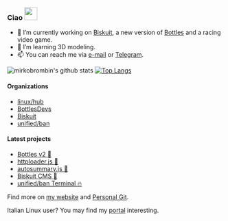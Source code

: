 ### Ciao <img src="https://raw.githubusercontent.com/MartinHeinz/MartinHeinz/master/wave.gif" width="30px">
- 🔭 I’m currently working on [Biskuit](https://github.com/biskuitorg/biskuit), a new version of [Bottles](https://github.com/bottlesdevs/Bottles/tree/develop) and a racing video game.
- 🌱 I’m learning 3D modeling.
- 📫 You can reach me via [e-mail](mailto:send@mirko.pm) or [Telegram](https://t.me/brombinmirko).

![mirkobrombin's github stats](https://github-readme-stats.vercel.app/api?username=mirkobrombin&custom_title=Stats&show_icons=true&theme=default&include_all_commits=true&count_private=true&hide_border=true)
[![Top Langs](https://github-readme-stats.vercel.app/api/top-langs/?username=mirkobrombin&layout=compact&hide_border=true)](https://github.com/anuraghazra/github-readme-stats)

#### Organizations
- [linux/hub](https://github.com/linuxhubit)
- [BottlesDevs](https://github.com/bottlesdevs)
- [Biskuit](https://github.com/biskuitorg)
- [unified/ban](https://github.com/unified-ban)

#### Latest projects
- [Bottles v2 :wine_glass:](https://github.com/bottlesdevs/Bottles)
- [httploader.js :rocket:](https://github.com/mirkobrombin/httploader.js)
- [autosummary.js :bookmark:](https://github.com/mirkobrombin/autosummary.js)
- [Biskuit CMS :cookie:](https://github.com/biskuitorg/biskuit)
- [unified/ban Terminal :fire:](https://github.com/unified-ban/Terminal)

Find more on [my website](https://mirko.pm/projects) and [Personal Git](https://git.mirko.pm).

Italian Linux user? You may find my [portal](https://linuxhub.it) interesting.
